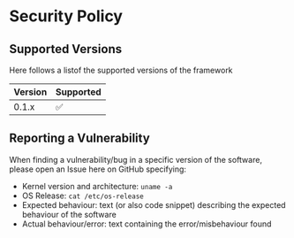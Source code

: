 # Security Policy

## Supported Versions

Here follows a listof the supported versions of the framework

| Version | Supported          |
| ------- | ------------------ |
| 0.1.x   | :white_check_mark: |

## Reporting a Vulnerability

When finding a vulnerability/bug in a specific version of the software, please open an Issue here on GitHub specifying:

* Kernel version and architecture: `uname -a`
* OS Release: `cat /etc/os-release`
* Expected behaviour: text (or also code snippet) describing the expected behaviour of the software
* Actual behaviour/error: text containing the error/misbehaviour found
